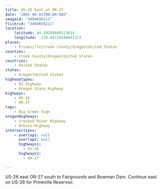 ```yaml
---
title: US-26 East at OR-27
date: "2001-06-01T00:00:00Z"
imageid: "3494650211"
flickrid: "3494650211"
location:
    latitude: 44.30289040513014
    longitude: -120.84729194641113
places:
    - Prineville|Crook County|Oregon|United States
counties:
    - Crook County|Oregon|United States
countries:
    - United States
states:
    - Oregon|United States
highwaytypes:
    - US Highway
    - Oregon State Highway
highways:
    - US-26
    - OR-27
tags:
    - Big Green Sign
oregonHighways:
    - Crooked River Highway
    - Ochoco Highway
intersections:
    - overlap1: null
      overlap2: null
      highways1:
        - US-26
      highways2:
        - OR-27

---
```

US-26 east OR-27 south to Fairgrounds and Bowman Dam.  Continue east on US-26 for Prineville Reservoir.